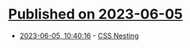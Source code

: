# [Published on 2023-06-05](index.md)

* [2023-06-05, 10:40:16](https://lobste.rs/s/lao3oh/css_nesting) - [CSS Nesting](https://robinrendle.com/notes/css-nesting/)
